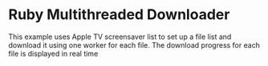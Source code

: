 # Ruby Multithreaded Downloader


This example uses Apple TV screensaver list to set up a file list and download it using one worker for each file.
The download progress for each file is displayed in real time
